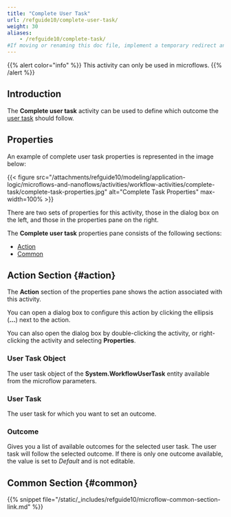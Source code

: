 ```yaml
---
title: "Complete User Task"
url: /refguide10/complete-user-task/
weight: 30
aliases:
    - /refguide10/complete-task/
#If moving or renaming this doc file, implement a temporary redirect and let the respective team know they should update the URL in the product. See Mapping to Products for more details.
---
```


{{% alert color="info" %}}
This activity can only be used in microflows.
{{% /alert %}}

## Introduction

The **Complete user task** activity can be used to define which outcome the [user task](/refguide10/user-task/) should follow. 

## Properties

An example of complete user task properties is represented in the image below:

{{< figure src="/attachments/refguide10/modeling/application-logic/microflows-and-nanoflows/activities/workflow-activities/complete-task/complete-task-properties.jpg" alt="Complete Task Properties" max-width=100% >}}

There are two sets of properties for this activity, those in the dialog box on the left, and those in the properties pane on the right.

The **Complete user task** properties pane consists of the following sections:

* [Action](#action)
* [Common](#common)

## Action Section {#action}

The **Action** section of the properties pane shows the action associated with this activity.

You can open a dialog box to configure this action by clicking the ellipsis (**…**) next to the action.

You can also open the dialog box by double-clicking the activity, or right-clicking the activity and selecting **Properties**.

### User Task Object

The user task object of the **System.WorkflowUserTask** entity available from the microflow parameters.

### User Task

The user task for which you want to set an outcome. 

### Outcome

Gives you a list of available outcomes for the selected user task. The user task will follow the selected outcome. If there is only one outcome available, the value is set to *Default* and is not editable.

## Common Section {#common}

{{% snippet file="/static/_includes/refguide10/microflow-common-section-link.md" %}}
